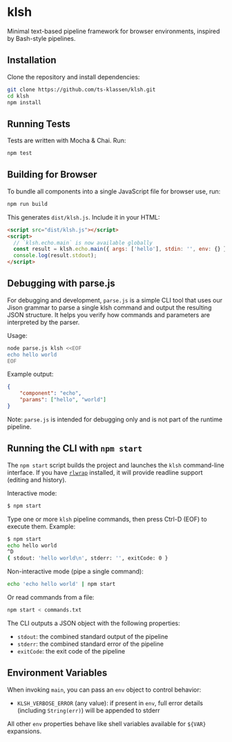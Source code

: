 # klsh

Minimal text-based pipeline framework for browser environments, inspired by Bash-style pipelines.

## Installation

Clone the repository and install dependencies:

```bash
git clone https://github.com/ts-klassen/klsh.git
cd klsh
npm install
```

## Running Tests

Tests are written with Mocha & Chai. Run:

```bash
npm test
```

## Building for Browser

To bundle all components into a single JavaScript file for browser use, run:

```bash
npm run build
```

This generates `dist/klsh.js`. Include it in your HTML:

```html
<script src="dist/klsh.js"></script>
<script>
  // `klsh.echo.main` is now available globally
  const result = klsh.echo.main({ args: ['hello'], stdin: '', env: {} });
  console.log(result.stdout);
</script>
```

## Debugging with parse.js

For debugging and development, `parse.js` is a simple CLI tool that uses our Jison grammar
to parse a single klsh command and output the resulting JSON structure. It helps you
verify how commands and parameters are interpreted by the parser.

Usage:

```bash
node parse.js klsh <<EOF
echo hello world
EOF
```

Example output:

```json
{
    "component": "echo",
    "params": ["hello", "world"]
}
```

Note: `parse.js` is intended for debugging only and is not part of the runtime pipeline.

## Running the CLI with `npm start`

The `npm start` script builds the project and launches the `klsh` command-line interface. If you have [`rlwrap`](https://github.com/hanshuebner/rlwrap) installed, it will provide readline support (editing and history).

Interactive mode:

```bash
$ npm start
```

Type one or more `klsh` pipeline commands, then press Ctrl-D (EOF) to execute them. Example:

```bash
$ npm start
echo hello world
^D
{ stdout: 'hello world\n', stderr: '', exitCode: 0 }
```

Non-interactive mode (pipe a single command):

```bash
echo 'echo hello world' | npm start
```

Or read commands from a file:

```bash
npm start < commands.txt
```

The CLI outputs a JSON object with the following properties:

- `stdout`: the combined standard output of the pipeline
- `stderr`: the combined standard error of the pipeline
- `exitCode`: the exit code of the pipeline

## Environment Variables

When invoking `main`, you can pass an `env` object to control behavior:

- `KLSH_VERBOSE_ERROR` (any value):
  if present in `env`, full error details (including `String(err)`) will be appended to stderr

All other `env` properties behave like shell variables available for `${VAR}` expansions.
